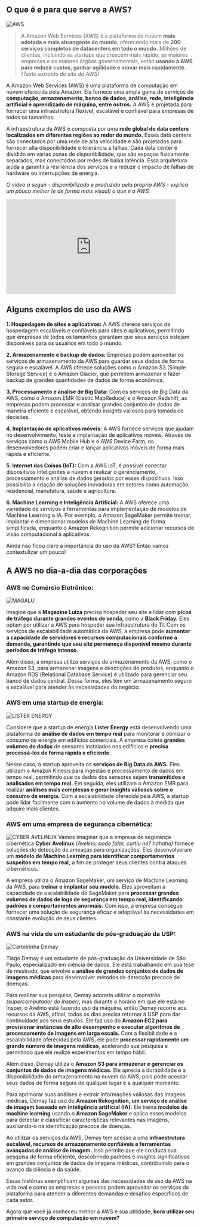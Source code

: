 ## O que é e para que serve a AWS?

![AWS](./screenshots/aws.png)

> A Amazon Web Services (AWS) é a plataforma de nuvem **mais adotada e mais abrangente do mundo**, oferecendo mais de **200 serviços completos de datacenters em todo o mundo.** Milhões de clientes, incluindo as startups que crescem mais rápido, as maiores empresas e os maiores órgãos governamentais, estão **usando a AWS para reduzir custos, ganhar agilidade e inovar mais rapidamente.** _(Texto extraído do site da AWS)_

A Amazon Web Services (AWS) é uma plataforma de computação em nuvem oferecida pela Amazon. Ela fornece uma ampla gama de serviços de **computação, armazenamento, banco de dados, análise, rede, inteligência artificial e aprendizado de máquina, entre outros.** A AWS é projetada para fornecer uma infraestrutura flexível, escalável e confiável para empresas de todos os tamanhos.

A infraestrutura da AWS é composta por uma **rede global de data centers localizados em diferentes regiões ao redor do mundo.** Esses data centers são conectados por uma rede de alta velocidade e são projetados para fornecer alta disponibilidade e tolerância a falhas. Cada data center é dividido em várias zonas de disponibilidade, que são espaços fisicamente separados, mas conectados por redes de baixa latência. Essa arquitetura ajuda a garantir a resiliência dos serviços e a reduzir o impacto de falhas de hardware ou interrupções de energia.

_O vídeo a seguir - disponibilizado e produzido pela própria AWS - explica um pouco melhor (e de forma mais visual) o que é a AWS._

<iframe width="454" height="254" src="https://www.youtube.com/embed/a9__D53WsUs" title="What is AWS? | Amazon Web Services" frameborder="0" allow="accelerometer; autoplay; clipboard-write; encrypted-media; gyroscope; picture-in-picture; web-share" allowfullscreen></iframe>

## Alguns exemplos de uso da AWS

**1. Hospedagem de sites e aplicativos:** A AWS oferece serviços de hospedagem escaláveis e confiáveis para sites e aplicativos, permitindo que empresas de todos os tamanhos garantam que seus serviços estejam disponíveis para os usuários em todo o mundo.

**2. Armazenamento e backup de dados:** Empresas podem aproveitar os serviços de armazenamento da AWS para guardar seus dados de forma segura e escalável. A AWS oferece soluções como o Amazon S3 (Simple Storage Service) e o Amazon Glacier, que permitem armazenar e fazer backup de grandes quantidades de dados de forma econômica.

**3. Processamento e análise de Big Data:** Com os serviços de Big Data da AWS, como o Amazon EMR (Elastic MapReduce) e o Amazon Redshift, as empresas podem processar e analisar grandes conjuntos de dados de maneira eficiente e escalável, obtendo insights valiosos para tomada de decisões.

**4. Implantação de aplicativos móveis:** A AWS fornece serviços que ajudam no desenvolvimento, teste e implantação de aplicativos móveis. Através de serviços como o AWS Mobile Hub e o AWS Device Farm, os desenvolvedores podem criar e lançar aplicativos móveis de forma mais rápida e eficiente.

**5. Internet das Coisas (IoT):** Com a AWS IoT, é possível conectar dispositivos inteligentes à nuvem e realizar o gerenciamento, processamento e análise de dados gerados por esses dispositivos. Isso possibilita a criação de soluções inovadoras em setores como automação residencial, manufatura, saúde e agricultura.

**6. Machine Learning e Inteligência Artificial:** A AWS oferece uma variedade de serviços e ferramentas para implementação de modelos de Machine Learning e IA. Por exemplo, o Amazon SageMaker permite treinar, implantar e dimensionar modelos de Machine Learning de forma simplificada, enquanto o Amazon Rekognition permite adicionar recursos de visão computacional a aplicativos.

Ainda não ficou claro a importância do uso da AWS? Então vamos contextulizar um pouco!

## A AWS no dia-a-dia das corporações

### **AWS no Comércio Eletrônico:**

![MAGALU](./screenshots/magalu.png)

Imagine que a **Magazine Luiza** precisa hospedar seu site e lidar com **picos de tráfego durante grandes eventos de venda,** como a **Black Friday.** Eles optam por utilizar a AWS para hospedar sua infraestrutura de TI. Com os serviços de escalabilidade automática da AWS, a empresa pode **aumentar a capacidade de servidores e recursos computacionais conforme a demanda, garantindo que seu site permaneça disponível mesmo durante períodos de tráfego intenso.**

Além disso, a empresa utiliza serviços de armazenamento da AWS, como o Amazon S3, para armazenar imagens e descrições de produtos, enquanto o Amazon RDS (Relational Database Service) é utilizado para gerenciar seu banco de dados central. Dessa forma, eles têm um armazenamento seguro e escalável para atender às necessidades do negócio.

### **AWS em uma startup de energia:**

![LISTER ENERGY](./screenshots/LISTER_ENERGY.png)

Considere que a startup de energia **Lister Energy** está desenvolvendo uma plataforma de **análise de dados em tempo real** para monitorar e otimizar o consumo de energia em edifícios comerciais. A empresa coleta **grandes volumes de dados** de sensores instalados nos edifícios e **precisa processá-los de forma rápida e eficiente.**

Nesse caso, a startup aproveita os **serviços de Big Data da AWS.** Eles utilizam o Amazon Kinesis para ingestão e processamento de dados em tempo real, permitindo que os dados dos sensores sejam **transmitidos e analisados em tempo real.** Em seguida, eles utilizam o Amazon EMR para realizar **análises mais complexas e gerar insights valiosos sobre o consumo de energia.** Com a escalabilidade oferecida pela AWS, a startup pode lidar facilmente com o aumento no volume de dados à medida que adquire mais clientes.

### **AWS em uma empresa de segurança cibernética:**

![CYBER AVELINUX](./screenshots/CYBER_AVELINUX.png)
Vamos imaginar que a empresa de segurança cibernética **Cyber Avelinux** _(Avelino, pode falar, curtiu né? hahaha)_ fornece soluções de detecção de ameaças para organizações. Eles desenvolveram um **modelo de Machine Learning para identificar comportamentos suspeitos em tempo real,** a fim de proteger seus clientes contra ataques cibernéticos.

A empresa utiliza o Amazon SageMaker, um serviço de Machine Learning da AWS, para **treinar e implantar seu modelo.** Eles aproveitam a capacidade de escalabilidade do SageMaker para **processar grandes volumes de dados de logs de segurança em tempo real, identificando padrões e comportamentos anormais.** Com isso, a empresa consegue fornecer uma solução de segurança eficaz e adaptável às necessidades em constante evolução de seus clientes.

### **AWS na vida de um estudante de pós-graduação da USP:**

![Carteirinha Demay](./screenshots/carteirinha_demay.png)

Tiago Demay é um estudante de pós-graduação da Universidade de São Paulo, especializado em ciência de dados. Ele está trabalhando em sua tese de mestrado, que envolve a **análise de grandes conjuntos de dados de imagens médicas** para desenvolver métodos de detecção precoce de doenças.

Para realizar sua pesquisa, Demay adoraria utilizar o monstrão _(supercomputador do Insper)_, mas durante o horário em que ele está no Insper, o Avelino está fazendo uso da máquina, então Demay recorre aos recursos da AWS, afinal, todos os dias precisa retornar à USP para dar continuidade aos seus estudos. Ele faz uso do **Amazon EC2 para provisionar instâncias de alto desempenho e executar algoritmos de processamento de imagens em larga escala.** Com a flexibilidade e a escalabilidade oferecidas pela AWS, ele pode **processar rapidamente um grande número de imagens médicas**, acelerando sua pesquisa e permitindo que ele realize experimentos em tempo hábil.

Além disso, Demay utiliza o **Amazon S3 para armazenar e gerenciar os conjuntos de dados de imagens médicas.** Ele aprecia a durabilidade e a disponibilidade do armazenamento na nuvem da AWS, pois pode acessar seus dados de forma segura de qualquer lugar e a qualquer momento.

Para aprimorar suas análises e extrair informações valiosas das imagens médicas, Demay faz uso do **Amazon Rekognition, um serviço de análise de imagem baseado em inteligência artificial (IA).** Ele treina **modelos de machine learning** usando o **Amazon SageMaker** e aplica esses modelos para detectar e classificar características relevantes nas imagens, auxiliando-o na identificação precoce de doenças.

Ao utilizar os serviços da AWS, Demay tem acesso a uma **infraestrutura escalável, recursos de armazenamento confiáveis e ferramentas avançadas de análise de imagem.** Isso permite que ele conduza sua pesquisa de forma eficiente, descobrindo padrões e insights significativos em grandes conjuntos de dados de imagens médicas, contribuindo para o avanço da ciência e da saúde.

Essas histórias exemplificam algumas das necessidades de uso da AWS na vida real e como as empresas e pessoas podem aproveitar os serviços da plataforma para atender a diferentes demandas e desafios específicos de cada setor.

Agora que você já conheceu melhor a AWS e sua utilidade, **bora utilizar seu primeiro serviço de computação em nuvem?**

<!-- After you've [installed] Material for MkDocs, you can bootstrap your project
documentation using the `mkdocs` executable. Go to the directory where you want
your project to be located and enter:

```
mkdocs new .
```

Alternatively, if you're running Material for MkDocs from within Docker, use:

=== "Unix, Powershell"

    ```
    docker run --rm -it -v ${PWD}:/docs squidfunk/mkdocs-material new .
    ```

=== "Windows"

    ```
    docker run --rm -it -v "%cd%":/docs squidfunk/mkdocs-material new .
    ```

This will create the following structure:

``` { .sh .no-copy }
.
├─ docs/
│  └─ index.md
└─ mkdocs.yml
```

  [installed]: getting-started.md

## Configuration

### Minimal configuration

Simply add the following lines to `mkdocs.yml` to enable the theme:

``` yaml
theme:
  name: material
```

  [installation methods]: getting-started.md#installation

???+ tip "Recommended: [configuration validation and auto-complete]"

    In order to minimize friction and maximize productivity, Material for MkDocs
    provides its own [schema.json][^1] for `mkdocs.yml`. If your editor supports
    YAML schema validation, it's definitely recommended to set it up:

    === "Visual Studio Code"

        1.  Install [`vscode-yaml`][vscode-yaml] for YAML language support.
        2.  Add the schema under the `yaml.schemas` key in your user or
            workspace [`settings.json`][settings.json]:

            ``` json
            {
              "yaml.schemas": {
                "https://squidfunk.github.io/mkdocs-material/schema.json": "mkdocs.yml"
              },
              "yaml.customTags": [ // (1)!
                "!ENV scalar",
                "!ENV sequence",
                "tag:yaml.org,2002:python/name:materialx.emoji.to_svg",
                "tag:yaml.org,2002:python/name:materialx.emoji.twemoji",
                "tag:yaml.org,2002:python/name:pymdownx.superfences.fence_code_format"
              ]
            }
            ```

            1.  This setting is necessary if you plan to use [icons and emojis],
                or Visual Studio Code will show errors on certain lines.

    === "Other"

        1.  Ensure your editor of choice has support for YAML schema validation.
        2.  Add the following lines at the top of `mkdocs.yml`:

            ``` yaml
            # yaml-language-server: $schema=https://squidfunk.github.io/mkdocs-material/schema.json
            ```

  [^1]:
    If you're a MkDocs plugin or Markdown extension author and your project
    works with Material for MkDocs, you're very much invited to contribute a
    schema for your [extension] or [plugin] as part of a pull request on GitHub.
    If you already have a schema defined, or wish to self-host your schema to
    reduce duplication, you can add it via [$ref].

  [configuration validation and auto-complete]: https://twitter.com/squidfunk/status/1487746003692400642
  [schema.json]: schema.json
  [vscode-yaml]: https://marketplace.visualstudio.com/items?itemName=redhat.vscode-yaml
  [settings.json]: https://code.visualstudio.com/docs/getstarted/settings
  [extension]: https://github.com/squidfunk/mkdocs-material/tree/master/docs/schema/extensions
  [plugin]: https://github.com/squidfunk/mkdocs-material/tree/master/docs/schema/plugins
  [$ref]: https://json-schema.org/understanding-json-schema/structuring.html#ref
  [icons and emojis]: reference/icons-emojis.md

### Advanced configuration

Material for MkDocs comes with many configuration options. The setup section
explains in great detail how to configure and customize colors, fonts, icons
and much more:

<div class="mdx-columns" markdown>

- [Changing the colors]
- [Changing the fonts]
- [Changing the language]
- [Changing the logo and icons]
- [Ensuring data privacy]
- [Setting up navigation]
- [Setting up site search]
- [Setting up site analytics]
- [Setting up social cards]
- [Setting up a blog]
- [Setting up tags]
- [Setting up versioning]
- [Setting up the header]
- [Setting up the footer]
- [Adding a git repository]
- [Adding a comment system]
- [Building an optimized site]
- [Building for offline usage]

</div>

Furthermore, see the list of supported [Markdown extensions] that are natively
integrated with Material for MkDocs, delivering an unprecedented low-effort
technical writing experience.

  [Changing the colors]: setup/changing-the-colors.md
  [Changing the fonts]: setup/changing-the-fonts.md
  [Changing the language]: setup/changing-the-language.md
  [Changing the logo and icons]: setup/changing-the-logo-and-icons.md
  [Ensuring data privacy]: setup/ensuring-data-privacy.md
  [Setting up navigation]: setup/setting-up-navigation.md
  [Setting up site search]: setup/setting-up-site-search.md
  [Setting up site analytics]: setup/setting-up-site-analytics.md
  [Setting up social cards]: setup/setting-up-social-cards.md
  [Setting up a blog]: setup/setting-up-a-blog.md
  [Setting up tags]: setup/setting-up-tags.md
  [Setting up versioning]: setup/setting-up-versioning.md
  [Setting up the header]: setup/setting-up-the-header.md
  [Setting up the footer]: setup/setting-up-the-footer.md
  [Adding a git repository]: setup/adding-a-git-repository.md
  [Adding a comment system]: setup/adding-a-comment-system.md
  [Building for offline usage]: setup/building-for-offline-usage.md
  [Building an optimized site]: setup/building-an-optimized-site.md
  [Markdown extensions]: setup/extensions/index.md

## Previewing as you write

MkDocs includes a live preview server, so you can preview your changes as you
write your documentation. The server will automatically rebuild the site upon
saving. Start it with:

``` sh
mkdocs serve # (1)!
```

1.  If you have a large documentation project, it might take minutes until
    MkDocs has rebuilt all pages for you to preview. If you're only interested
    in the current page, the [`--dirtyreload`][--dirtyreload] flag will make
    rebuilds much faster:

    ```
    mkdocs serve --dirtyreload
    ```

If you're running Material for MkDocs from within Docker, use:

=== "Unix, Powershell"

    ```
    docker run --rm -it -p 8000:8000 -v ${PWD}:/docs squidfunk/mkdocs-material
    ```

=== "Windows"

    ```
    docker run --rm -it -p 8000:8000 -v "%cd%":/docs squidfunk/mkdocs-material
    ```

Point your browser to [localhost:8000][live preview] and you should see:

[![Creating your site]][Creating your site]

  [--dirtyreload]: https://www.mkdocs.org/about/release-notes/#support-for-dirty-builds-990
  [live preview]: http://localhost:8000
  [Creating your site]: assets/screenshots/creating-your-site.png

## Building your site

When you're finished editing, you can build a static site from your Markdown
files with:

```
mkdocs build
```

If you're running Material for MkDocs from within Docker, use:

=== "Unix, Powershell"

    ```
    docker run --rm -it -v ${PWD}:/docs squidfunk/mkdocs-material build
    ```

=== "Windows"

    ```
    docker run --rm -it -v "%cd%":/docs squidfunk/mkdocs-material build
    ```

The contents of this directory make up your project documentation. There's no
need for operating a database or server, as it is completely self-contained.
The site can be hosted on [GitHub Pages], [GitLab Pages], a CDN of your choice
or your private web space.

  [GitHub Pages]: publishing-your-site.md#github-pages
  [GitLab pages]: publishing-your-site.md#gitlab-pages -->
